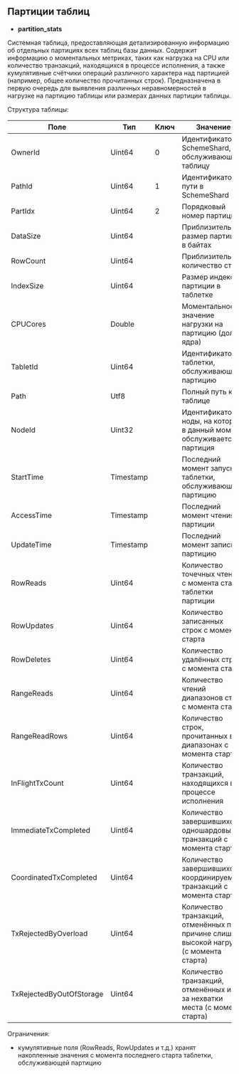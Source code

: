 ## Партиции таблиц

* **partition_stats**

Системная таблица, предоставляющая детализированную информацию об отдельных партициях всех таблиц базы данных. Содержит информацию о моментальных метриках, таких как нагрузка на CPU или количество транзакций, находящихся в процессе исполнения, а также кумулятивные счётчики операций различного характера над партицией (например, общее количество прочитанных строк). Предназначена в первую очередь для выявления различных неравномерностей в нагрузке на партицию таблицы или размерах данных партиции таблицы.

Структура таблицы:

| **Поле** | **Тип** | **Ключ** | **Значение** |
|---|---|---|---|
| OwnerId | Uint64 | 0 | Идентификатор SchemeShard, обслуживающего таблицу
| PathId | Uint64 | 1 | Идентификатор пути в SchemeShard
| PartIdx | Uint64 | 2 | Порядковый номер партиции
| DataSize | Uint64 | | Приблизительный размер партиции в байтах
| RowCount | Uint64 | | Приблизительное количество строк
| IndexSize | Uint64 | | Размер индекса партиции в таблетке
| CPUCores | Double | | Моментальное значение нагрузки на партицию (доля ядра)
| TabletId | Uint64 | | Идентификатор таблетки, обслуживающей партицию
| Path | Utf8 | | Полный путь к таблице
| NodeId | Uint32 | | Идентификатор ноды, на которой в данный момент обслуживается партиция
| StartTime | Timestamp | | Последний момент запуска таблетки, обслуживающей партицию
| AccessTime | Timestamp | | Последний момент чтения из партиции
| UpdateTime | Timestamp | | Последний момент записи в партицию
| RowReads | Uint64 | | Количество точечных чтений с момента старта таблетки партиции
| RowUpdates | Uint64 | | Количество записанных строк с момента старта
| RowDeletes | Uint64 | | Количество удалённых строк с момента старта
| RangeReads | Uint64 | | Количество чтений диапазонов строк с момента старта
| RangeReadRows | Uint64 | | Количество строк, прочитанных в диапазонах с момента старта
| InFlightTxCount | Uint64 | | Количество транзакций, находящихся в процессе исполнения
| ImmediateTxCompleted | Uint64 | | Количество завершившихся одношардовых транзакций с момента старта
| CoordinatedTxCompleted | Uint64 | | Количество завершившихся координируемых транзакций с момента старта
| TxRejectedByOverload | Uint64 | | Количество транзакций, отменённых по причине слишком высокой нагрузки (с момента старта)
| TxRejectedByOutOfStorage | Uint64 | | Количество транзакций, отменённых из-за нехватки места (с момента старта)

Ограничения:

* кумулятивные поля (RowReads, RowUpdates и т.д.) хранят накопленные значения с момента последнего старта таблетки, обслуживающей партицию
